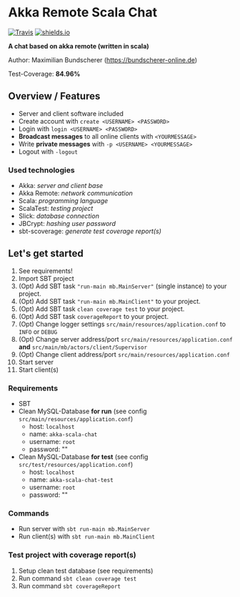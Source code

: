 # Akka Remote Scala Chat

[![Travis](https://img.shields.io/travis/rust-lang/rust.svg)](https://github.com/maxbundscherer/akka-remote-scala-chat)
[![shields.io](http://img.shields.io/badge/license-Apache2-blue.svg)](http://www.apache.org/licenses/LICENSE-2.0.txt)

**A chat based on akka remote (written in scala)**

Author: Maximilian Bundscherer (https://bundscherer-online.de)

Test-Coverage: **84.96%**

## Overview / Features
- Server and client software included
- Create account with `create <USERNAME> <PASSWORD>`
- Login with `login <USERNAME> <PASSWORD>`
- **Broadcast messages** to all online clients with `<YOURMESSAGE>`
- Write **private messages** with `-p <USERNAME> <YOURMESSAGE>`
- Logout with `-logout`

### Used technologies
- Akka: *server and client base*
- Akka Remote: *network communication*
- Scala: *programming language*
- ScalaTest: *testing project*
- Slick: *database connection*
- JBCrypt: *hashing user password*
- sbt-scoverage: *generate test coverage report(s)*

## Let's get started
1. See requirements!
2. Import SBT project
3. (Opt) Add SBT task `"run-main mb.MainServer"` (single instance) to your project.
4. (Opt) Add SBT task `"run-main mb.MainClient"` to your project.
5. (Opt) Add SBT task `clean coverage test` to your project.
6. (Opt) Add SBT task `coverageReport` to your project.
7. (Opt) Change logger settings `src/main/resources/application.conf` to `INFO` or `DEBUG`
8. (Opt) Change server address/port `src/main/resources/application.conf` **and** `src/main/mb/actors/client/Supervisor`
9. (Opt) Change client address/port `src/main/resources/application.conf`
10. Start server
11. Start client(s)

### Requirements
- SBT
- Clean MySQL-Database **for run** (see config `src/main/resources/application.conf`)
    - host: `localhost`
    - name: `akka-scala-chat`
    - username: `root`
    - password: ""
- Clean MySQL-Database **for test** (see config `src/test/resources/application.conf`)
    - host: `localhost`
    - name: `akka-scala-chat-test`
    - username: `root`
    - password: ""
    
### Commands
- Run server with `sbt run-main mb.MainServer`
- Run client(s) with `sbt run-main mb.MainClient`

### Test project with coverage report(s)
1. Setup clean test database (see requirements)
2. Run command `sbt clean coverage test`
3. Run command `sbt coverageReport`